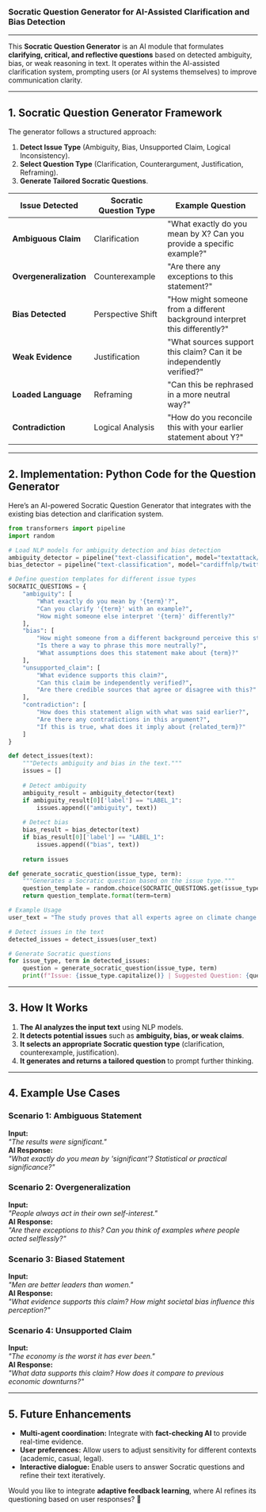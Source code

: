 ### **Socratic Question Generator for AI-Assisted Clarification and Bias Detection**
---

This **Socratic Question Generator** is an AI module that formulates **clarifying, critical, and reflective questions** based on detected ambiguity, bias, or weak reasoning in text. It operates within the AI-assisted clarification system, prompting users (or AI systems themselves) to improve communication clarity.

---

## **1. Socratic Question Generator Framework**
The generator follows a structured approach:
1. **Detect Issue Type** (Ambiguity, Bias, Unsupported Claim, Logical Inconsistency).
2. **Select Question Type** (Clarification, Counterargument, Justification, Reframing).
3. **Generate Tailored Socratic Questions**.

| **Issue Detected**  | **Socratic Question Type** | **Example Question** |
|---------------------|--------------------------|----------------------|
| **Ambiguous Claim** | Clarification | "What exactly do you mean by X? Can you provide a specific example?" |
| **Overgeneralization** | Counterexample | "Are there any exceptions to this statement?" |
| **Bias Detected** | Perspective Shift | "How might someone from a different background interpret this differently?" |
| **Weak Evidence** | Justification | "What sources support this claim? Can it be independently verified?" |
| **Loaded Language** | Reframing | "Can this be rephrased in a more neutral way?" |
| **Contradiction** | Logical Analysis | "How do you reconcile this with your earlier statement about Y?" |

---

## **2. Implementation: Python Code for the Question Generator**
Here’s an AI-powered Socratic Question Generator that integrates with the existing bias detection and clarification system.

```python
from transformers import pipeline
import random

# Load NLP models for ambiguity detection and bias detection
ambiguity_detector = pipeline("text-classification", model="textattack/roberta-base-CoLA")
bias_detector = pipeline("text-classification", model="cardiffnlp/twitter-roberta-base-offensive")

# Define question templates for different issue types
SOCRATIC_QUESTIONS = {
    "ambiguity": [
        "What exactly do you mean by '{term}'?",
        "Can you clarify '{term}' with an example?",
        "How might someone else interpret '{term}' differently?"
    ],
    "bias": [
        "How might someone from a different background perceive this statement?",
        "Is there a way to phrase this more neutrally?",
        "What assumptions does this statement make about {term}?"
    ],
    "unsupported_claim": [
        "What evidence supports this claim?",
        "Can this claim be independently verified?",
        "Are there credible sources that agree or disagree with this?"
    ],
    "contradiction": [
        "How does this statement align with what was said earlier?",
        "Are there any contradictions in this argument?",
        "If this is true, what does it imply about {related_term}?"
    ]
}

def detect_issues(text):
    """Detects ambiguity and bias in the text."""
    issues = []
    
    # Detect ambiguity
    ambiguity_result = ambiguity_detector(text)
    if ambiguity_result[0]['label'] == "LABEL_1":
        issues.append(("ambiguity", text))
    
    # Detect bias
    bias_result = bias_detector(text)
    if bias_result[0]['label'] == "LABEL_1":
        issues.append(("bias", text))
    
    return issues

def generate_socratic_question(issue_type, term):
    """Generates a Socratic question based on the issue type."""
    question_template = random.choice(SOCRATIC_QUESTIONS.get(issue_type, ["Can you elaborate on '{term}'?"]))
    return question_template.format(term=term)

# Example Usage
user_text = "The study proves that all experts agree on climate change."

# Detect issues in the text
detected_issues = detect_issues(user_text)

# Generate Socratic questions
for issue_type, term in detected_issues:
    question = generate_socratic_question(issue_type, term)
    print(f"Issue: {issue_type.capitalize()} | Suggested Question: {question}")
```

---

## **3. How It Works**
1. **The AI analyzes the input text** using NLP models.
2. **It detects potential issues** such as **ambiguity, bias, or weak claims**.
3. **It selects an appropriate Socratic question type** (clarification, counterexample, justification).
4. **It generates and returns a tailored question** to prompt further thinking.

---

## **4. Example Use Cases**
### **Scenario 1: Ambiguous Statement**
**Input:**  
*"The results were significant."*  
**AI Response:**  
*"What exactly do you mean by 'significant'? Statistical or practical significance?"*  

### **Scenario 2: Overgeneralization**
**Input:**  
*"People always act in their own self-interest."*  
**AI Response:**  
*"Are there exceptions to this? Can you think of examples where people acted selflessly?"*  

### **Scenario 3: Biased Statement**
**Input:**  
*"Men are better leaders than women."*  
**AI Response:**  
*"What evidence supports this claim? How might societal bias influence this perception?"*  

### **Scenario 4: Unsupported Claim**
**Input:**  
*"The economy is the worst it has ever been."*  
**AI Response:**  
*"What data supports this claim? How does it compare to previous economic downturns?"*  

---

## **5. Future Enhancements**
- **Multi-agent coordination:** Integrate with **fact-checking AI** to provide real-time evidence.
- **User preferences:** Allow users to adjust sensitivity for different contexts (academic, casual, legal).
- **Interactive dialogue:** Enable users to answer Socratic questions and refine their text iteratively.

Would you like to integrate **adaptive feedback learning**, where AI refines its questioning based on user responses? 🚀